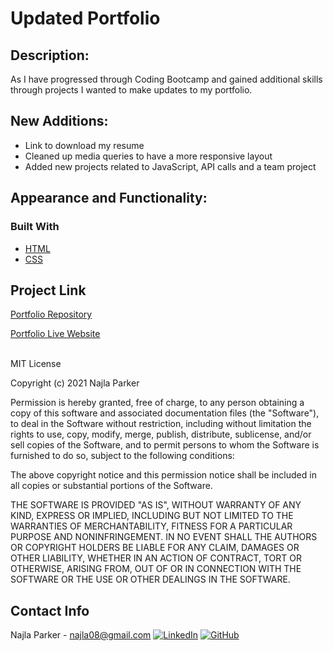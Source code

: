 # Updated Portfolio


## Description:

As I have progressed through Coding Bootcamp and gained additional skills through projects I wanted to make updates to my portfolio.

## New Additions:

- Link to download my resume
- Cleaned up media queries to have a more responsive layout
- Added new projects related to JavaScript, API calls and a team project

## Appearance and Functionality:

### Built With

- [HTML](https://en.wikipedia.org/wiki/HTML)
- [CSS](https://developer.mozilla.org/en-US/docs/Learn/CSS/First_steps/What_is_CSS)


## Project Link

[Portfolio Repository](https://github.com/nparker80/Nparker-Portfolio)

[Portfolio Live Website](https://nparker80.github.io/Nparker-Portfolio/)

<br>
MIT License

Copyright (c) 2021 Najla Parker

Permission is hereby granted, free of charge, to any person obtaining a copy
of this software and associated documentation files (the "Software"), to deal
in the Software without restriction, including without limitation the rights
to use, copy, modify, merge, publish, distribute, sublicense, and/or sell
copies of the Software, and to permit persons to whom the Software is
furnished to do so, subject to the following conditions:

The above copyright notice and this permission notice shall be included in all
copies or substantial portions of the Software.

THE SOFTWARE IS PROVIDED "AS IS", WITHOUT WARRANTY OF ANY KIND, EXPRESS OR
IMPLIED, INCLUDING BUT NOT LIMITED TO THE WARRANTIES OF MERCHANTABILITY,
FITNESS FOR A PARTICULAR PURPOSE AND NONINFRINGEMENT. IN NO EVENT SHALL THE
AUTHORS OR COPYRIGHT HOLDERS BE LIABLE FOR ANY CLAIM, DAMAGES OR OTHER
LIABILITY, WHETHER IN AN ACTION OF CONTRACT, TORT OR OTHERWISE, ARISING FROM,
OUT OF OR IN CONNECTION WITH THE SOFTWARE OR THE USE OR OTHER DEALINGS IN THE
SOFTWARE.


## Contact Info

Najla Parker - najla08@gmail.com [![LinkedIn][linkedin-shield]][linkedin-url-naj] [![GitHub][github-shield]][github-url-naj]


<!-- MARKDOWN LINKS & IMAGES -->
<!-- https://www.markdownguide.org/basic-syntax/#reference-style-links -->




[linkedin-shield]: https://img.shields.io/badge/-LinkedIn-black.svg?style=for-the-badge&logo=linkedin&colorB=555
[linkedin-url-naj]: https://www.linkedin.com/in/najlaparker/
[github-shield]: https://img.shields.io/badge/-Github-blueviolet.svg?style=for-the-badge&logo=Github&colorB=555
[github-url-naj]: https://github.com/nparker80
